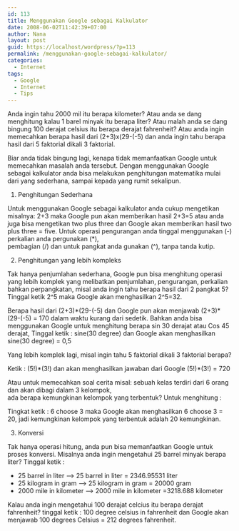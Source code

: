 ```yaml
---
id: 113
title: Menggunakan Google sebagai Kalkulator
date: 2008-06-02T11:42:39+07:00
author: Nana
layout: post
guid: https://localhost/wordpress/?p=113
permalink: /menggunakan-google-sebagai-kalkulator/
categories:
  - Internet
tags:
  - Google
  - Internet
  - Tips
---
```

Anda ingin tahu 2000 mil itu berapa kilometer? Atau anda se dang menghitung kalau 1 barel minyak itu berapa liter? Atau malah anda se dang bingung 100 derajat celsius itu berapa derajat fahrenheit? Atau anda ingin memecahkan berapa hasil dari (2+3)x(29-(-5) dan anda ingin tahu berapa hasil dari 5 faktorial dikali 3 faktorial.

Biar anda tidak bingung lagi, kenapa tidak memanfaatkan Google untuk memecahkan masalah anda tersebut. Dengan menggunakan Google sebagai kalkulator anda bisa melakukan penghitungan matematika mulai dari yang sederhana, sampai kepada yang rumit sekalipun.

1. Penghitungan Sederhana

Untuk menggunakan Google sebagai kalkulator anda cukup mengetikan misalnya: 2+3 maka Google pun akan memberikan hasil 2+3=5 atau anda juga bisa mengetikan two plus three dan Google akan memberikan hasil two plus three = five. Untuk operasi pengurangan anda tinggal menggunakan (-) perkalian anda pergunakan (*),  
pembagian (/) dan untuk pangkat anda gunakan (^), tanpa tanda kutip.

2. Penghitungan yang lebih kompleks

Tak hanya penjumlahan sederhana, Google pun bisa menghitung operasi yang lebih komplek yang melibatkan penjumlahan, pengurangan, perkalian bahkan perpangkatan, misal anda ingin tahu berapa hasil dari 2 pangkat 5? Tinggal ketik 2^5 maka Google akan menghasilkan 2^5=32.

Berapa hasil dari (2+3)\*(29-(-5) dan Google pun akan menjawab (2+3)\*(29-(-5) = 170 dalam waktu kurang dari sedetik. Bahkan anda bisa menggunakan Google untuk menghitung berapa sin 30 derajat atau Cos 45 derajat, Tinggal ketik : sine(30 degree) dan Google akan menghasilkan sine(30 degree) = 0,5

Yang lebih komplek lagi, misal ingin tahu 5 faktorial dikali 3 faktorial berapa?

Ketik : (5!)\*(3!) dan akan menghasilkan jawaban dari Google (5!)\*(3!) = 720

Atau untuk memecahkan soal cerita misal: sebuah kelas terdiri dari 6 orang dan akan dibagi dalam 3 kelompok,  
ada berapa kemungkinan kelompok yang terbentuk? Untuk menghitung :

Tingkat ketik : 6 choose 3 maka Google akan menghasilkan 6 choose 3 = 20, jadi kemungkinan kelompok yang terbentuk adalah 20 kemungkinan.

3. Konversi

Tak hanya operasi hitung, anda pun bisa memanfaatkan Google untuk proses konversi. Misalnya anda ingin mengetahui 25 barrel minyak berapa liter? Tinggal ketik :

  * 25 barrel in liter &#8211;> 25 barrel in liter = 2346.95531 liter
  * 25 kilogram in gram &#8211;> 25 kilogram in gram = 20000 gram
  * 2000 mile in kilometer &#8211;> 2000 mile in kilometer =3218.688 kilometer

Kalau anda ingin mengetahui 100 derajat celcius itu berapa derajat fahrenheit? tinggal ketik : 100 degree celsius in fahrenheit dan Google akan menjawab 100 degrees Celsius = 212 degrees fahrenheit.